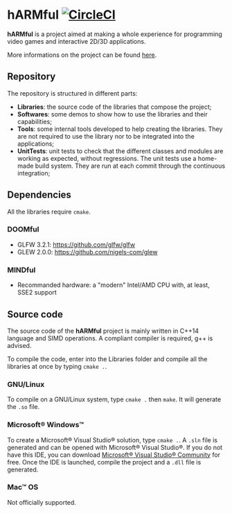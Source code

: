 # hARMful [![CircleCI](https://circleci.com/gh/dcarlus/hARMful/tree/master.svg?style=svg)](https://circleci.com/gh/dcarlus/hARMful/tree/master)
**hARMful** is a project aimed at making a whole experience for programming video games and interactive 2D/3D applications.

More informations on the project can be found [here](https://dcarlus.github.io/hARMful/).

## Repository
The repository is structured in different parts:
* **Libraries**: the source code of the libraries that compose the project;
* **Softwares**: some demos to show how to use the libraries and their capabilities;
* **Tools**: some internal tools developed to help creating the libraries. They are not required to use the library nor to be integrated into the applications;
* **UnitTests**: unit tests to check that the different classes and modules are working as expected, without regressions. The unit tests use a home-made build system. They are run at each commit through the continuous integration;

## Dependencies
All the libraries require `cmake`.

### DOOMful
* GLFW 3.2.1: https://github.com/glfw/glfw
* GLEW 2.0.0: https://github.com/nigels-com/glew

### MINDful
* Recommanded hardware: a "modern" Intel/AMD CPU with, at least, SSE2 support

## Source code
The source code of the **hARMful** project is mainly written in C++14 language and SIMD operations. A compliant compiler is required, g++ is advised.

To compile the code, enter into the Libraries folder and compile all the libraries at once by typing `cmake .`.

### GNU/Linux
To compile on a GNU/Linux system, type `cmake .` then `make`. It will generate the `.so` file.

### Microsoft® Windows™
To create a Microsoft® Visual Studio® solution, type `cmake .`. A `.sln` file is generated and can be opened with Microsoft® Visual Studio®. If you do not have this IDE, you can download [Microsoft® Visual Studio® Community](https://www.visualstudio.com/vs/visual-studio-express/) for free.
Once the IDE is launched, compile the project and a `.dll` file is generated.

### Mac™ OS
Not officially supported.
